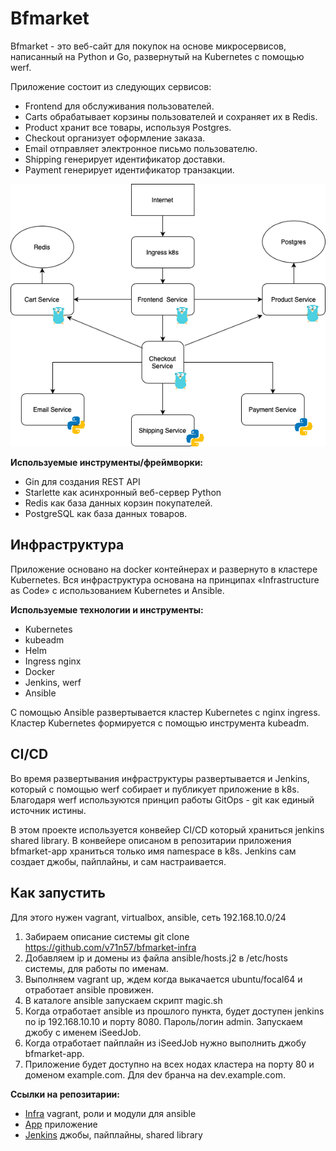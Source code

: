 # Bfmarket

Bfmarket - это веб-сайт для покупок на основе микросервисов, написанный на Python и Go, развернутый на Kubernetes с помощью werf. 

Приложение состоит из следующих сервисов:

- Frontend для обслуживания пользователей.
- Carts обрабатывает корзины пользователей и сохраняет их в Redis.
- Product хранит все товары, используя Postgres.
- Checkout организует оформление заказа.
- Email отправляет электронное письмо пользователю.
- Shipping генерирует идентификатор доставки.
- Payment генерирует идентификатор транзакции.

![](/microsvc.png)

**Используемые инструменты/фреймворки:**

- Gin для создания REST API
- Starlette как асинхронный веб-сервер Python
- Redis как база данных корзин покупателей.
- PostgreSQL как база данных товаров.

## Инфраструктура

Приложение основано на docker контейнерах и развернуто в кластере Kubernetes. Вся инфраструктура основана на принципах «Infrastructure as Code» с использованием Kubernetes и Ansible.

**Используемые технологии и инструменты:**

- Kubernetes
- kubeadm
- Helm
- Ingress nginx
- Docker
- Jenkins, werf
- Ansible

С помощью Ansible развертывается кластер Kubernetes с nginx ingress. Кластер Kubernetes формируется с помощью инструмента kubeadm.

## CI/CD

Во время развертывания инфраструктуры развертывается и Jenkins, который с помощью werf собирает и публикует приложение в k8s. Благодаря werf используются принцип работы GitOps - git как единый источник истины. 

В этом проекте используется конвейер CI/CD который храниться jenkins shared library. В конвейере описаном в репозитарии приложения bfmarket-app храниться только имя namespace в k8s. Jenkins сам создает джобы, пайплайны, и сам настраивается.

## Как запустить

Для этого нужен vagrant, virtualbox, ansible, сеть 192.168.10.0/24
1. Забираем описание системы
git clone https://github.com/v71n57/bfmarket-infra
2. Добавляем ip и домены из файла ansible/hosts.j2 в /etc/hosts системы, для работы по именам.
3. Выполняем vagrant up, ждем когда выкачается ubuntu/focal64 и отработает ansible провижен.
4. В каталоге ansible запускаем скрипт magic.sh
5. Когда отработает ansible из прошлого пункта, будет доступен jenkins по ip 192.168.10.10 и порту 8080. Пароль/логин admin. Запускаем джобу с именем iSeedJob.
6. Когда отработает пайплайн из iSeedJob нужно выполнить джобу bfmarket-app.
7. Приложение будет доступно на всех нодах кластера на порту 80 и доменом example.com. Для dev бранча на dev.example.com.

**Ссылки на репозитарии:**

- [Infra](https://github.com/v71n57/bfmarket-infra) vagrant, роли и модули для ansible
- [App](https://github.com/v71n57/bfmarket-app) приложение
- [Jenkins](https://github.com/v71n57/bfmarket-jenkins) джобы, пайплайны, shared library

 